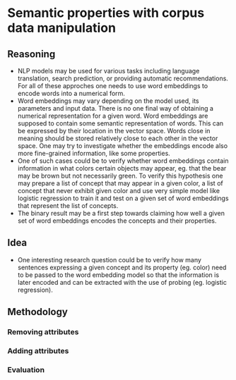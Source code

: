 # Semantic properties with corpus data manipulation

## Reasoning

- NLP models may be used for various tasks including language translation, search prediction, or providing automatic recommendations. For all of these approches one needs to use word embeddings to encode words into a numerical form.
- Word embeddings may vary depending on the model used, its
parameters and input data. There is no one final way of obtaining a numerical representation for a given word. Word embeddings are supposed to contain some semantic representation of words. This can be expressed by their location in the vector space. Words close in meaning should be stored
relatively close to each other in the vector space. One may try to investigate whether the embeddings encode also more fine-grained information, like
some properties.
- One of such cases could be to verify whether word embeddings contain information in what colors certain objects may appear, eg. that the bear may be brown but not necessarily green. To verify this hypothesis one may prepare a list of concept that may appear in a given color, a list of
concept that never exhibit given color and use very simple model like logistic regression to train it and test on a given set of word embeddings that represent the list of concepts.
- The binary result may be a first step towards claiming how well a given set of word embeddings encodes the concepts and their properties.

## Idea

- One interesting research question could be to verify how many sentences expressing a given concept
and its property (eg. color) need to be passed to the word embedding model so that the information
is later encoded and can be extracted with the use of probing (eg. logistic regression).


## Methodology

### Removing attributes


### Adding attributes


### Evaluation
